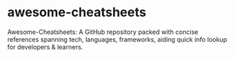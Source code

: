 # awesome-cheatsheets
Awesome-Cheatsheets: A GitHub repository packed with concise references spanning tech, languages, frameworks, aiding quick info lookup for developers &amp; learners.
